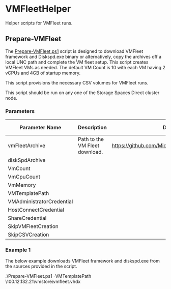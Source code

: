 # VMFleetHelper #
Helper scripts for VMFleet runs.

## Prepare-VMFleet ##
The [Prepare-VMFleet.ps1](https://raw.githubusercontent.com/rchaganti/VMFleetHelper/master/Prepare-VMFleet.ps1) script is designed to download VMFleet framework and Diskspd.exe binary or alternatively, copy the archives off a local UNC path and complete the VM fleet setup. This script creates VMFleet VMs as needed. The default VM Count is 10 with each VM having 2 vCPUs and 4GB of startup memory.

This script provisions the necessary CSV volumes for VMFleet runs.

This script should be run on any one of the Storage Spaces Direct cluster node.

### Parameters ###
| Parameter Name  | Description | Default Value | Is Mandatory? |
| -------------   | ------------- | ------------- | ------------- |
| vmFleetArchive  | Path to the VM Fleet download.| https://github.com/Microsoft/diskspd/archive/master.zip | No |
| diskSpdArchive  | 
| VmCount         |
| VmCpuCount      |
| VmMemory        |
| VMTemplatePath  | 
| VMAdministratorCredential |
| HostConnectCredential     |
| ShareCredential           | 
| SkipVMFleetCreation       | 
| SkipCSVCreation           |


### Example 1 ###
The below example downloads VMFleet framework and diskspd.exe from the sources provided in the script.

.\Prepare-VMFleet.ps1 -VMTemplatePath \\100.12.132.21\vmstore\vmfleet.vhdx 



